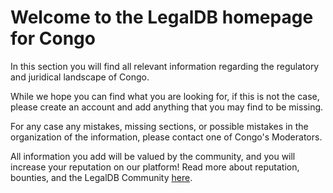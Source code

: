 <!-- TITLE: Congo -->
<!-- SUBTITLE: Welcome to the legalDB home of Congo -->

# Welcome to the LegalDB homepage for Congo

In this section you will find all relevant information regarding the regulatory and juridical landscape of Congo.

While we hope you can find what you are looking for, if this is not the case, please create an account and add anything that you may find to be missing.

For any case any mistakes, missing sections, or possible mistakes in the organization of the information, please contact one of Congo's Moderators.

All information you add will be valued by the community, and you will increase your reputation on our platform! Read more about reputation, bounties, and the LegalDB Community [here](http://legaldb.herokuapp.com/legaldb/community).
